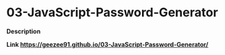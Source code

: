 # 03-JavaScript-Password-Generator


<b> Description <b>

<b> Link <b>
https://geezee91.github.io/03-JavaScript-Password-Generator/ 
